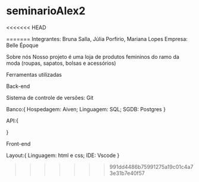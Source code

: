 # seminarioAlex2
<<<<<<< HEAD






=======
Integrantes: Bruna Salla, Júlia Porfirio, Mariana Lopes
Empresa: Belle Époque

Sobre nós
Nosso projeto é uma loja de produtos femininos do ramo da moda (roupas, sapatos, bolsas e acessórios)



Ferramentas utilizadas

Back-end

Sistema de controle de versões: Git

Banco:{
    Hospedagem: Aiven;
    Linguagem: SQL;
    SGDB: Postgres
}

API:{

}

Front-end

Layout:{
    Linguagem: html e css;
    IDE: Vscode
}
>>>>>>> 991dd4486b75991275a19c01c4a73e31b7e40f57
